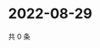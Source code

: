 # 2022-08-29

共 0 条

<!-- BEGIN WEIBO -->
<!-- 最后更新时间 Mon Aug 29 2022 00:01:17 GMT+0800 (China Standard Time) -->

<!-- END WEIBO -->
